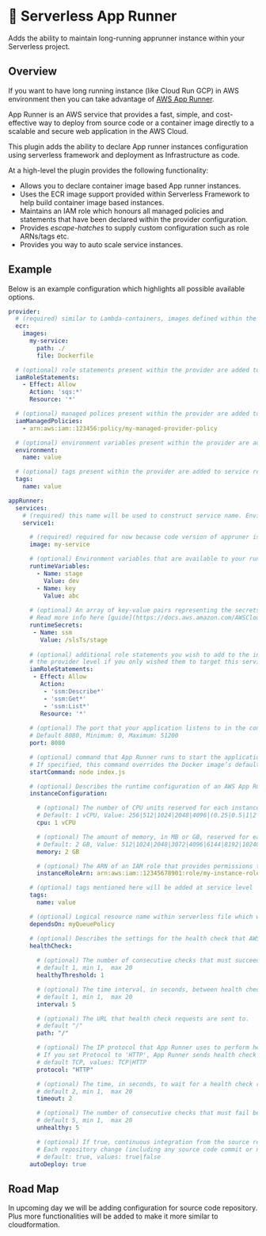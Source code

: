 # 🚀 Serverless App Runner

Adds the ability to maintain long-running apprunner instance within your Serverless project.

## Overview

If you want to have long running instance (like Cloud Run GCP) in AWS environment then you can take advantage of [AWS App Runner](https://docs.aws.amazon.com/apprunner/latest/dg/what-is-apprunner.html).  

App Runner is an AWS service that provides a fast, simple, and cost-effective way to deploy from source code or a container image directly to a scalable and secure web application in the AWS Cloud.

This plugin adds the ability to declare App runner instances configuration using serverless framework and deployment as Infrastructure as code.

At a high-level the plugin provides the following functionality:

- Allows you to declare container image based App runner instances.
- Uses the ECR image support provided within Serverless Framework to help build container image based instances.
- Maintains an IAM role which honours all managed policies and statements that have been declared within the provider configuration.
- Provides _escape-hatches_ to supply custom configuration such as role ARNs/tags etc.
- Provides you way to auto scale service instances.

## Example

Below is an example configuration which highlights all possible available options.

```yaml
provider:
  # (required) similar to Lambda-containers, images defined within the provider are available to services.
  ecr:
    images:
      my-service:
        path: ./
        file: Dockerfile

  # (optional) role statements present within the provider are added to the task role.
  iamRoleStatements:
    - Effect: Allow
      Action: 'sqs:*'
      Resource: '*'

  # (optional) managed polices present within the provider are added to the task role.
  iamManagedPolicies:
    - arn:aws:iam::123456:policy/my-managed-provider-policy

  # (optional) environment variables present within the provider are added to all tasks.
  environment:
    name: value

  # (optional) tags present within the provider are added to service resources.
  tags:
    name: value

appRunner:
  services:
    # (required) this name will be used to construct service name. Environment will be added as suffix. ex. service1-dev
    service1: 

      # (required) required for now because code version of appruner is not supported in plugin yet
      image: my-service

      # (optional) Environment variables that are available to your running App Runner service. An array of key-value pairs.
      runtimeVariables: 
        - Name: stage
          Value: dev
        - Name: key
          Value: abc
       
      # (optional) An array of key-value pairs representing the secrets and parameters that get referenced to your service as an environment variable.
      # Read more info here [guide](https://docs.aws.amazon.com/AWSCloudFormation/latest/UserGuide/aws-properties-apprunner-service-imageconfiguration.html#cfn-apprunner-service-imageconfiguration-runtimeenvironmentvariables)
      runtimeSecrets: 
       - Name: ssm
         Value: /slsTs/stage
       
      # (optional) additional role statements you wish to add to the instance role, you would place statements here instead of at 
      # the provider level if you only wished them to target this service only.
      iamRoleStatements: 
       - Effect: Allow
         Action: 
          - 'ssm:Describe*'
          - 'ssm:Get*'
          - 'ssm:List*'
         Resource: '*'
        
      # (optional) The port that your application listens to in the container. 
      # Default 8080, Minimum: 0, Maximum: 51200
      port: 8080

      # (optional) command that App Runner runs to start the application in the source image.
      # If specified, this command overrides the Docker image’s default start command.
      startCommand: node index.js

      # (optional) Describes the runtime configuration of an AWS App Runner service instance (scaling unit)
      instanceConfiguration:

        # (optional) The number of CPU units reserved for each instance of your App Runner service.
        # Default: 1 vCPU, Value: 256|512|1024|2048|4096|(0.25|0.5|1|2|4) vCPU
        cpu: 1 vCPU

        # (optional) The amount of memory, in MB or GB, reserved for each instance of your App Runner service.
        # Default: 2 GB, Value: 512|1024|2048|3072|4096|6144|8192|10240|12288|(0.5|1|2|3|4|6|8|10|12) GB
        memory: 2 GB

        # (optional) The ARN of an IAM role that provides permissions to your App Runner service.
        instanceRoleArn: arn:aws:iam::12345678901:role/my-instance-role

      # (optional) tags mentioned here will be added at service level
      tags: 
        name: value

      # (optional) Logical resource name within serverless file which will be prerequisuite for this service
      dependsOn: myQueuePolicy

      # (optional) Describes the settings for the health check that AWS App Runner performs to monitor the health of a service.
      healthCheck: 
        
        # (optional) The number of consecutive checks that must succeed before App Runner decides that the service is healthy.
        # default 1, min 1,  max 20
        healthyThreshold: 1

        # (optional) The time interval, in seconds, between health checks.
        # default 1, min 1,  max 20
        interval: 5

        # (optional) The URL that health check requests are sent to.
        # default "/"
        path: "/"

        # (optional) The IP protocol that App Runner uses to perform health checks for your service.
        # If you set Protocol to 'HTTP', App Runner sends health check requests to the HTTP path specified by 'Path'.
        # default TCP, values: TCP|HTTP
        protocol: "HTTP"

        # (optional) The time, in seconds, to wait for a health check response before deciding it failed.
        # default 2, min 1,  max 20
        timeout: 2

        # (optional) The number of consecutive checks that must fail before App Runner decides that the service is unhealthy.
        # default 5, min 1,  max 20
        unhealthy: 5

        # (optional) If true, continuous integration from the source repository is enabled for the App Runner service.
        # Each repository change (including any source code commit or new image version) starts a deployment.
        # default: true, values: true|false
      autoDeploy: true
```

## Road Map

In upcoming day we will be adding configuration for source code repository. Plus more functionalities will be added to make it more similar to cloudformation.
